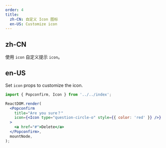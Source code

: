 ```yaml
---
order: 4
title:
  zh-CN: 自定义 Icon 图标
  en-US: Customize icon
---
```


## zh-CN

使用 `icon` 自定义提示 `icon`。

## en-US

Set `icon` props to customize the icon.

```jsx
import { Popconfirm, Icon } from '../../index';

ReactDOM.render(
  <Popconfirm
    title="Are you sure？"
    icon={<Icon type="question-circle-o" style={{ color: 'red' }} />}
  >
    <a href="#">Delete</a>
  </Popconfirm>,
  mountNode,
);
```
